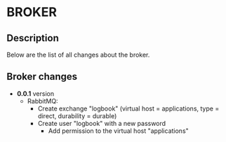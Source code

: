 # BROKER

## Description

Below are the list of all changes about the broker.

## Broker changes

- **0.0.1** version
    - RabbitMQ:
      - Create exchange "logbook" (virtual host = applications, type = direct, durability = durable)
      - Create user "logbook" with a new password
        - Add permission to the virtual host "applications"
